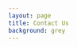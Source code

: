 ```yaml
---
layout: page
title: Contact Us
background: grey
---
```


<link href='https://actionnetwork.org/css/style-embed-whitelabel-v3.css' rel='stylesheet' type='text/css' /><script src='https://actionnetwork.org/widgets/v5/form/contact-us-173?format=js&source=widget'></script><div id='can-form-area-contact-us-173' style='width: 100%'><!-- this div is the target for our HTML insertion --></div>
